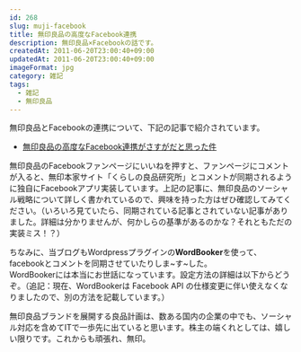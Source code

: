 ```yaml
---
id: 268
slug: muji-facebook
title: 無印良品の高度なFacebook連携
description: 無印良品×Facebookの話です。
createdAt: 2011-06-20T23:00:40+09:00
updatedAt: 2011-06-20T23:00:40+09:00
imageFormat: jpg
category: 雑記
tags:
  - 雑記
  - 無印良品
---
```


無印良品とFacebookの連携について、下記の記事で紹介されています。

* <a href="http://looops-lab.com/naoto/2011/06/17/muji-facebook-2/" target="_blank" rel="noopener">無印良品の高度なFacebook連携がさすがだと思った件</a>

無印良品のFacebookファンページにいいねを押すと、ファンページにコメントが入ると、無印本家サイト「くらしの良品研究所」とコメントが同期されるように独自にFacebookアプリ実装しています。上記の記事に、無印良品のソーシャル戦略について詳しく書かれているので、興味を持った方はぜひ確認してみてください。（いろいろ見ていたら、同期されている記事とされていない記事がありました。詳細は分かりませんが、何かしらの基準があるのかな？それともただの実装ミス！？）

ちなみに、当ブログもWordpressプラグインの**WordBooker**を使って、facebookとコメントを同期させていたりしま~す~した。  
WordBookerには本当にお世話になっています。設定方法の詳細は以下からどうぞ。（追記：現在、WordBookerは Facebook API の仕様変更に伴い使えなくなりましたので、別の方法を記載しています。）

<app-related-link id="124"></app-related-link>

無印良品ブランドを展開する良品計画は、数ある国内の企業の中でも、ソーシャル対応を含めてITで一歩先に出ていると思います。株主の端くれとしては、嬉しい限りです。これからも頑張れ、無印。

